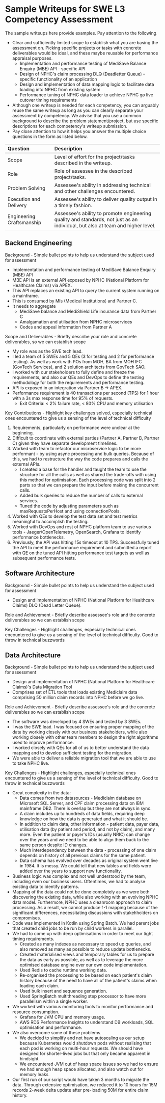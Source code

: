 # Sample Writeups for SWE L3 Competency Assessment

The sample writeups here provide examples. Pay attention to the following.
- Clear and sufficiently limited scope to establish what you are basing the assessment on. Picking specific projects or tasks with concrete deliverables would be ideal, and these maybe reusable for performance appraisal purposes.
  - Implementation and performance testing of MediSave Balance Enquiry (MBE) API - specific API
  - Design of NPHC's claim processing DLQ (Deadletter Queue) - specific functionality of an application
  - Design and implementation of data mapping logic to facilitate data loading into NPHC from existing system
  - Performance tuning of NPHC data loader to achieve NPHC go live cutover timing requirements
- Although one writeup is needed for each competency, you can arguably reuse the same writeup as long as you can clearly separate your assessment by competency. We advise that you use a common background to describe the problem statement/project, but use specific descriptions for each competency's writeup submission.
- Pay close attention to how it helps you answer the multiple choice questions in the form as listed below.

| Question | Description |
| :- | :- |
| Scope | Level of effort for the project/tasks described in the writeup. |
| Role | Role of assessee in the described project/tasks. |
| Problem Solving | Assessee's ability in addressing technical and other challenges encountered. |
| Execution and Delivery | Assessee's ability to deliver quality output in a timely fashion. |
| Engineering Craftsmanship | Assessee's ability to promote engineering quality and standards, not just as an individual, but also at team and higher level. |

## Backend Engineering

Background - Simple bullet points to help us understand the subject used for assessment

- Implementation and performance testing of MediSave Balance Enquiry (MBE) API
- MBE API is an external API exposed by NPHC (National Platform for Healthcare Claims) via APEX.
- This API replaces an existing API to query the current system running on a mainframe.
- This is consumed by MIs (Medical Institutions) and Partner C.
- It needs to aggregate
    - MediSave balance and MediShield Life insurance data from Partner C
    - Amalgamation and utilisation from NPHC microservices
    - Codes and appeal information from Partner A

Scope and Deliverables - Briefly describe your role and concrete deliverables, so we can establish scope

- My role was as the SWE tech lead.
- I led a team of 5 SWEs and 5 QEs (3 for testing and 2 for performance testing). As well as work with POs from MOH, BA from MOH IFC (GovTech Services), and 2 solution architects from GovTech SAO.
- I worked with our stakeholders to fully define and freeze the requirements, and also our QEs and DevOps to define the testing methodology for both the requirements and performance testing.
- API is exposed in an integration via Partner B -> APEX.
- Performance requirement is 40 transactions per second (TPS) for 1 hour with a 3s max response time for 95% of requests.
    - Exit Criteria: < 2% failure rate, < 80% CPU and memory utilisation

Key Contributions - Highlight key challenges solved, especially technical ones encountered to give us a sensing of the level of technical difficulty

1. Requirements, particularly on performance were unclear at the beginning.
2. Difficult to coordinate with external parties (Partner A, Partner B, Partner C) given they have separate development timelines.
3. Worked with team to refactor our microservice logic to be more performant - by using async processing and bulk queries. Because of this, we had to restructure the way the code prepares and calls the external APIs.
    - I created a base for the handler and taught the team to use the structure for all the calls as well as shared the trade-offs with using this method for optimisation. Each processing code was split into 2 parts so that we can prepare the input before making the concurrent calls.
    - Added bulk queries to reduce the number of calls to external services.
    - Tuned the code by adjusting parameters such as maxRequestsPerHost and using connectionPools.
4. Worked with QEs to develop the test data set and test metrics meaningful to accomplish the testing.
5. Worked with DevOps and rest of NPHC platform team to use various tools - Jaeger/OpenTelemetry, OpenSearch, Grafana to identify performance bottlenecks.
6. Previously, the API was hitting 15s timeout at 10 TPS. Successfully tuned the API to meet the performance requirement and submitted a report with QE on the tuned API hitting performance test targets as well as subsequent performance tests.

## Software Architecture

Background - Simple bullet points to help us understand the subject used for assessment
- Design and implementation of NPHC (National Platform for Healthcare Claims) DLQ (Dead Letter Queue).

Role and Achievement - Briefly describe assessee's role and the concrete deliverables so we can establish scope

Key Challenges - Highlight challenges, especially technical ones encountered to give us a sensing of the level of technical difficulty. Good to throw in technical buzzwords

## Data Architecture

Background - Simple bullet points to help us understand the subject used for assessment
- Design and implementation of NPHC (National Platform for Healthcare Claims)'s Data Migration Tool
- Comprises set of ETL tools that loads existing Mediclaim data comprising 50 million claim records into NPHC before we go live.

Role and Achievement - Briefly describe assessee's role and the concrete deliverables so we can establish scope
- The software was developed by 4 SWEs and tested by 3 SWEs.
- I was the SWE lead. I was focused on ensuring proper mapping of the data by working closely with our business stakeholders, while also working closely with other team members to design the right algorithms used to improve performance.
- I worked closely with QEs for all of us to better understand the data mapping and to develop sufficient testing for the migration.
- We were able to deliver a reliable migration tool that we are able to use to take NPHC live.

Key Challenges - Highlight challenges, especially technical ones encountered to give us a sensing of the level of technical difficulty. Good to throw in technical buzzwords
- Great complexity in the data:
  - Data comes from two datasources - Mediclaim database on Microsoft SQL Server, and CPF claim processing data on IBM mainframe DB2. There is overlap but they are not always in sync.
  - A claim includes up to hundreds of data fields, requiring deep knowledge on how the data is generated and what it should be.
  - In addition to claim data, other information - patient data, payer data, utilisation data (by patient and period, and not by claim), and many more. Even the patient or payer's IDs (usually NRIC) can change over the years and we need to be able to align them back to the same person despite ID changes.
  - Much interdependency between the data - processing of one claim depends on history of all previous claims for the same patient.
  - Data schema has evolved over decades as original system went live in 1984. It is messy. We could tell that new tables and fields were added over the years to support new functionality.
- Business logic was complex and not well understood by the team, including even our business users. Oftentimes, we had to analyse existing data to identify patterns.
- Mapping of the data could not be done completely as we were both discovering the existing data, while also working with an evolving NPHC data model. Furthermore, NPHC uses a cleanroom approach to claim processing. As a result, we cannot produce 1-1 mapping because of the significant differences, necessitating discussions with stakehholders on compromises.
- Code was implemented in Kotlin using Spring Batch. We had parent jobs that created child jobs to be run by child workers in parallel.
- We had to come up with deep optimisations in order to meet our tight timing requirements.
  - Created as many indexes as necessary to speed up queries, and also removed as many as possible to reduce update bottlenecks.
  - Created materialised views and temporary tables for us to prepare the data as early as possible, as well as to leverage the more optimised database engine over our own code implementation.
  - Used Redis to cache runtime working data.
  - Re-organised the processing to be based on each patient's claim history because of the need to have all of the patient's claims when loading each claim.
  - Used bulk insert and sequence generation.
  - Used SpringBatch multithreading step processor to have more parallelism within a single worker.
- We worked with various monitoring tools to monitor performance and resource consumption.
  - Grafana for JVM CPU and memory usage.
  - AWS RDS Performance Insights to understand DB workloads, SQL optimisation and performance.
- We also overcome some of these problems.
  - We decided to simplify and not have autoscaling as our setup because Kubernetes would shutdown pods without realising that each pod is working on multi-hour requests. We should have designed for shorter-lived jobs but that only became apparent in hindsight.
  - We encountered JVM out of heap space issues so we had to ensure we had enough heap space allocated, and also watch out for memory leaks.
- Our first run of our script would have taken 3 months to migrate the data. Through extensive optimisation, we reduced it to 10 hours for 15M records 2-week delta update after pre-loading 50M for entire claim history.
